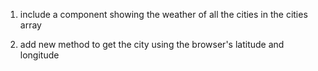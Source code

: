 1. include a component showing the weather of all the cities in the cities array

2. add new method to get the city using the browser's latitude and longitude